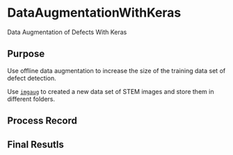 # DataAugmentationWithKeras
Data Augmentation of Defects With Keras

## Purpose

Use offline data augmentation to increase the size of the training data set of defect detection.

Use [`imgaug`](https://imgaug.readthedocs.io/en/latest/index.html) to created a new data set of STEM images and store them in different folders.

## Process Record




## Final Resutls
